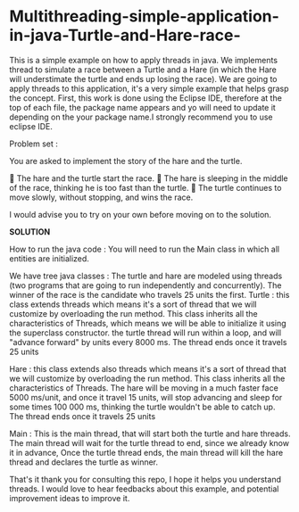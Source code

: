 # Multithreading-simple-application-in-java-Turtle-and-Hare-race-
This is a simple example on how to apply threads in java. We implements thread to simulate a race between a Turtle and a Hare (in which the Hare will understimate the turtle and ends up losing the race).
We are going to apply threads to this application, it's a very simple example that helps grasp the concept.
First, this work is done using the Eclipse IDE, therefore at the top of each file, the package name appears and yo will need to update it depending on the your package name.I strongly recommend you to use eclipse IDE.

Problem set :

You are asked to implement the story of the hare
and the turtle.

 The hare and the turtle start the race.
 The hare is sleeping in the middle of the race, thinking he
is too fast than the turtle.
 The turtle continues to move slowly,
without stopping, and wins the race.

I would advise you to try on your own before moving on to the solution.





**SOLUTION**

How to run the java code : 
You will need to run the Main class in which all entities are initialized.

We have tree java classes : 
The turtle and hare are modeled using threads (two programs that are going to run independently and concurrently).
The winner of the race is the candidate who travels 25 units the first. 
Turtle : this class extends threads which means it's a sort of thread that we will customize by overloading the run method. 
This class inherits all the characteristics of Threads, which means we will be able to initialize it using the superclass constructor. 
the turtle thread will run within a loop, and will "advance forward" by units every 8000 ms. The thread ends once it travels 25 units

Hare : this class extends also threads which means it's a sort of thread that we will customize by overloading the run method. 
This class inherits all the characteristics of Threads. The hare will be moving in a much faster face 5000 ms/unit, and once it travel 15 units, will stop advancing
and sleep for some times 100 000 ms, thinking the turtle wouldn't be able to catch up. The thread ends once it travels 25 units

Main :
This is the main thread, that will start both the turtle and hare threads. The main thread will wait for the turtle thread to end, since we already know it in advance,
Once the turtle thread ends, the main thread will kill the hare thread and declares the turtle as winner. 

That's it thank you for consulting this repo, I hope it helps you understand threads. 
I would love to hear feedbacks about this example, and potential improvement ideas to improve it.   
